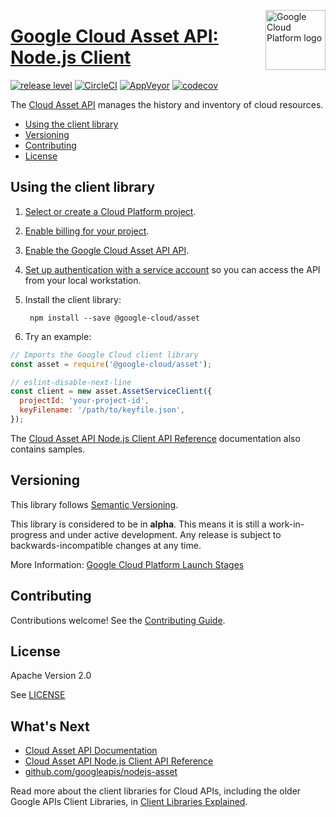 [//]: # "This README.md file is auto-generated, all changes to this file will be lost."
[//]: # "To regenerate it, use `npm run generate-scaffolding`."
<img src="https://avatars2.githubusercontent.com/u/2810941?v=3&s=96" alt="Google Cloud Platform logo" title="Google Cloud Platform" align="right" height="96" width="96"/>

# [Google Cloud Asset API: Node.js Client](https://github.com/googleapis/nodejs-asset)

[![release level](https://img.shields.io/badge/release%20level-alpha-orange.svg?style&#x3D;flat)](https://cloud.google.com/terms/launch-stages)
[![CircleCI](https://img.shields.io/circleci/project/github/googleapis/nodejs-asset.svg?style=flat)](https://circleci.com/gh/googleapis/nodejs-asset)
[![AppVeyor](https://ci.appveyor.com/api/projects/status/github/googleapis/nodejs-asset?branch=master&svg=true)](https://ci.appveyor.com/project/googleapis/nodejs-asset)
[![codecov](https://img.shields.io/codecov/c/github/googleapis/nodejs-asset/master.svg?style=flat)](https://codecov.io/gh/googleapis/nodejs-asset)

The [Cloud Asset API](https://cloud.google.com/asset/docs) manages the history and inventory of cloud resources.


* [Using the client library](#using-the-client-library)
* [Versioning](#versioning)
* [Contributing](#contributing)
* [License](#license)

## Using the client library

1.  [Select or create a Cloud Platform project][projects].

1.  [Enable billing for your project][billing].

1.  [Enable the Google Cloud Asset API API][enable_api].

1.  [Set up authentication with a service account][auth] so you can access the
    API from your local workstation.

1. Install the client library:

        npm install --save @google-cloud/asset

1. Try an example:

```javascript
// Imports the Google Cloud client library
const asset = require('@google-cloud/asset');

// eslint-disable-next-line
const client = new asset.AssetServiceClient({
  projectId: 'your-project-id',
  keyFilename: '/path/to/keyfile.json',
});

```


The [Cloud Asset API Node.js Client API Reference][client-docs] documentation
also contains samples.

## Versioning

This library follows [Semantic Versioning](http://semver.org/).

This library is considered to be in **alpha**. This means it is still a
work-in-progress and under active development. Any release is subject to
backwards-incompatible changes at any time.

More Information: [Google Cloud Platform Launch Stages][launch_stages]

[launch_stages]: https://cloud.google.com/terms/launch-stages

## Contributing

Contributions welcome! See the [Contributing Guide](https://github.com/googleapis/nodejs-asset/blob/master/.github/CONTRIBUTING.md).

## License

Apache Version 2.0

See [LICENSE](https://github.com/googleapis/nodejs-asset/blob/master/LICENSE)

## What's Next

* [Cloud Asset API Documentation][product-docs]
* [Cloud Asset API Node.js Client API Reference][client-docs]
* [github.com/googleapis/nodejs-asset](https://github.com/googleapis/nodejs-asset)

Read more about the client libraries for Cloud APIs, including the older
Google APIs Client Libraries, in [Client Libraries Explained][explained].

[explained]: https://cloud.google.com/apis/docs/client-libraries-explained

[client-docs]: https://cloud.google.com/nodejs/docs/reference/asset/latest/
[product-docs]: https://cloud.google.com/asset/docs
[shell_img]: https://gstatic.com/cloudssh/images/open-btn.png
[projects]: https://console.cloud.google.com/project
[billing]: https://support.google.com/cloud/answer/6293499#enable-billing
[enable_api]: https://console.cloud.google.com/flows/enableapi?apiid=asset.googleapis.com
[auth]: https://cloud.google.com/docs/authentication/getting-started
